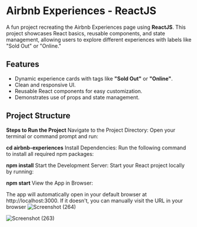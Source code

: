 # Airbnb Experiences - ReactJS

A fun project recreating the Airbnb Experiences page using **ReactJS**. This project showcases React basics, reusable components, and state management, allowing users to explore different experiences with labels like "Sold Out" or "Online."

## Features

- Dynamic experience cards with tags like **"Sold Out"** or **"Online"**.
- Clean and responsive UI.
- Reusable React components for easy customization.
- Demonstrates use of props and state management.

## Project Structure

**Steps to Run the Project**
Navigate to the Project Directory: Open your terminal or command prompt and run:


**cd airbnb-experiences**
Install Dependencies: Run the following command to install all required npm packages:


**npm install**
Start the Development Server: Start your React project locally by running:


**npm start**
View the App in Browser:

The app will automatically open in your default browser at http://localhost:3000.
If it doesn't, you can manually visit the URL in your browser
![Screenshot (264)](https://github.com/user-attachments/assets/d85fa49c-29f7-45ec-bea3-4d8df0b4bf5c)

![Screenshot (263)](https://github.com/user-attachments/assets/417c0836-a0f6-42e6-8a20-774cc211d9f9)
